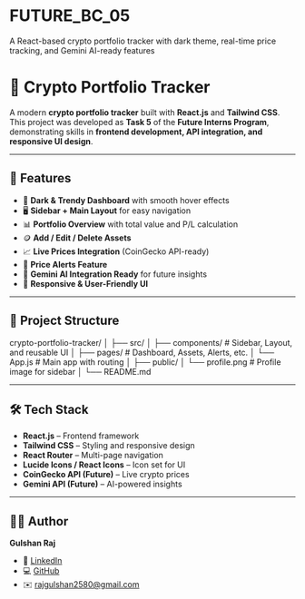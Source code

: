 # FUTURE_BC_05
A React-based crypto portfolio tracker with dark theme, real-time price tracking, and Gemini AI-ready features
# 🚀 Crypto Portfolio Tracker

A modern **crypto portfolio tracker** built with **React.js** and **Tailwind CSS**.  
This project was developed as **Task 5** of the **Future Interns Program**, demonstrating skills in **frontend development, API integration, and responsive UI design**.

---

## 🌟 Features

- 🎨 **Dark & Trendy Dashboard** with smooth hover effects  
- 🖥 **Sidebar + Main Layout** for easy navigation  
- 📊 **Portfolio Overview** with total value and P/L calculation  
- 🪙 **Add / Edit / Delete Assets**  
- 📈 **Live Prices Integration** (CoinGecko API-ready)  
- 🔔 **Price Alerts Feature**  
- 🧠 **Gemini AI Integration Ready** for future insights  
- 📱 **Responsive & User-Friendly UI**

---

## 📂 Project Structure
crypto-portfolio-tracker/
│
├── src/
│ ├── components/ # Sidebar, Layout, and reusable UI
│ ├── pages/ # Dashboard, Assets, Alerts, etc.
│ └── App.js # Main app with routing
│
├── public/
│ └── profile.png # Profile image for sidebar
│
└── README.md

---

## 🛠️ Tech Stack

- **React.js** – Frontend framework  
- **Tailwind CSS** – Styling and responsive design  
- **React Router** – Multi-page navigation  
- **Lucide Icons / React Icons** – Icon set for UI  
- **CoinGecko API (Future)** – Live crypto prices  
- **Gemini API (Future)** – AI-powered insights

---

## 👨‍💻 Author

**Gulshan Raj**

- 🔗 [LinkedIn](https://www.linkedin.com/in/gulshan90)  
- 💻 [GitHub](https://github.com/0xsherlocks)  
- ✉️ rajgulshan2580@gmail.com
